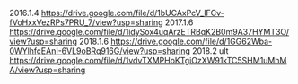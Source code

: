 2016.1.4
https://drive.google.com/file/d/1bUCAxPcV_lFCv-fVoHxxVezRPs7PRU_7/view?usp=sharing
2017.1.6
https://drive.google.com/file/d/1idySox4uqArzETRBqK2B0m9A37HYMT3O/view?usp=sharing
2018.1.6
https://drive.google.com/file/d/1GG62Wba-0WYlhfcEAnI-6VL9oBRq916G/view?usp=sharing
2018.2 ult
https://drive.google.com/file/d/1vdvTXMPHoKTgiOzXW91kTC5SHM1uMhMA/view?usp=sharing
